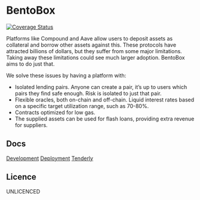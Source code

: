 # BentoBox

[![Coverage Status](https://coveralls.io/repos/github/sushiswap/bentobox/badge.svg?branch=hardhat)](https://coveralls.io/github/sushiswap/bentobox?branch=hardhat)

Platforms like Compound and Aave allow users to deposit assets as collateral and borrow other assets against this. These protocols have attracted billions of dollars, but they suffer from some major limitations. Taking away these limitations could see much larger adoption. BentoBox aims to do just that.

We solve these issues by having a platform with:

- Isolated lending pairs. Anyone can create a pair, it’s up to users which pairs they find safe enough. Risk is isolated to just that pair.
- Flexible oracles, both on-chain and off-chain.
  Liquid interest rates based on a specific target utilization range, such as 70-80%.
- Contracts optimized for low gas.
- The supplied assets can be used for flash loans, providing extra revenue for suppliers.

## Docs

[Development](docs/DEVELOPMENT.md)
[Deployment](docs/DEPLOYMENT.md)
[Tenderly](docs/TENDERLY.md)

## Licence

UNLICENCED
